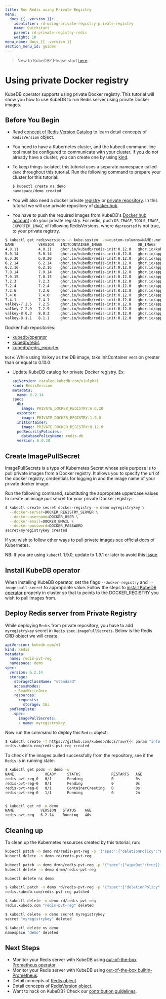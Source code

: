 ```yaml
---
title: Run Redis using Private Registry
menu:
  docs_{{ .version }}:
    identifier: rd-using-private-registry-private-registry
    name: Quickstart
    parent: rd-private-registry-redis
    weight: 10
menu_name: docs_{{ .version }}
section_menu_id: guides
---
```


> New to KubeDB? Please start [here](/docs/README.md).

# Using private Docker registry

KubeDB operator supports using private Docker registry. This tutorial will show you how to use KubeDB to run Redis server using private Docker images.

## Before You Begin

- Read [concept of Redis Version Catalog](/docs/guides/redis/concepts/catalog.md) to learn detail concepts of `RedisVersion` object.

- You need to have a Kubernetes cluster, and the kubectl command-line tool must be configured to communicate with your cluster. If you do not already have a cluster, you can create one by using [kind](https://kind.sigs.k8s.io/docs/user/quick-start/).

- To keep things isolated, this tutorial uses a separate namespace called `demo` throughout this tutorial. Run the following command to prepare your cluster for this tutorial:

  ```bash
  $ kubectl create ns demo
  namespace/demo created
  ```

- You will also need a docker private [registry](https://docs.docker.com/registry/) or [private repository](https://docs.docker.com/docker-hub/repos/#private-repositories).  In this tutorial we will use private repository of [docker hub](https://hub.docker.com/).

- You have to push the required images from KubeDB's [Docker hub account](https://hub.docker.com/r/kubedb/) into your private registry. For redis, push `DB_IMAGE`, `TOOLS_IMAGE`, `EXPORTER_IMAGE` of following RedisVersions, where `deprecated` is not true, to your private registry.

```bash
$ kubectl get redisversions -n kube-system  -o=custom-columns=NAME:.metadata.name,VERSION:.spec.version,INITCONTAINER_IMAGE:.spec.initContainer.image,DB_IMAGE:.spec.db.image,EXPORTER_IMAGE:.spec.exporter.image
NAME           VERSION   INITCONTAINER_IMAGE                DB_IMAGE                                        EXPORTER_IMAGE
4.0.11         4.0.11    ghcr.io/kubedb/redis-init:0.12.0   ghcr.io/kubedb/redis:4.0.11                     ghcr.io/kubedb/redis_exporter:1.66.0
5.0.14         5.0.14    ghcr.io/kubedb/redis-init:0.12.0   ghcr.io/appscode-images/redis:5.0.14-bullseye   ghcr.io/kubedb/redis_exporter:1.66.0
6.0.20         6.0.20    ghcr.io/kubedb/redis-init:0.12.0   ghcr.io/appscode-images/redis:6.0.20-bookworm   ghcr.io/kubedb/redis_exporter:1.66.0
6.2.14         6.2.14    ghcr.io/kubedb/redis-init:0.12.0   ghcr.io/appscode-images/redis:6.2.14-bookworm   ghcr.io/kubedb/redis_exporter:1.66.0
6.2.16         6.2.16    ghcr.io/kubedb/redis-init:0.12.0   ghcr.io/appscode-images/redis:6.2.16-bookworm   ghcr.io/kubedb/redis_exporter:1.66.0
7.0.14         7.0.14    ghcr.io/kubedb/redis-init:0.12.0   ghcr.io/appscode-images/redis:7.0.14-bookworm   ghcr.io/kubedb/redis_exporter:1.66.0
7.0.15         7.0.15    ghcr.io/kubedb/redis-init:0.12.0   ghcr.io/appscode-images/redis:7.0.15-bookworm   ghcr.io/kubedb/redis_exporter:1.66.0
7.2.3          7.2.3     ghcr.io/kubedb/redis-init:0.12.0   ghcr.io/appscode-images/redis:7.2.3-bookworm    ghcr.io/kubedb/redis_exporter:1.66.0
7.2.4          7.2.4     ghcr.io/kubedb/redis-init:0.12.0   ghcr.io/appscode-images/redis:7.2.4-bookworm    ghcr.io/kubedb/redis_exporter:1.66.0
7.2.6          7.2.6     ghcr.io/kubedb/redis-init:0.12.0   ghcr.io/appscode-images/redis:7.2.6-bookworm    ghcr.io/kubedb/redis_exporter:1.66.0
7.4.0          7.4.0     ghcr.io/kubedb/redis-init:0.12.0   ghcr.io/appscode-images/redis:7.4.0-bookworm    ghcr.io/kubedb/redis_exporter:1.66.0
7.4.1          7.4.1     ghcr.io/kubedb/redis-init:0.12.0   ghcr.io/appscode-images/redis:7.4.1-bookworm    ghcr.io/kubedb/redis_exporter:1.66.0
valkey-7.2.5   7.2.5     ghcr.io/kubedb/redis-init:0.12.0   ghcr.io/appscode-images/valkey:7.2.5            ghcr.io/kubedb/redis_exporter:1.66.0
valkey-7.2.9   7.2.9     ghcr.io/kubedb/redis-init:0.12.0   ghcr.io/appscode-images/valkey:7.2.9            ghcr.io/kubedb/redis_exporter:1.66.0
valkey-8.0.3   8.0.3     ghcr.io/kubedb/redis-init:0.12.0   ghcr.io/appscode-images/valkey:8.0.3            ghcr.io/kubedb/redis_exporter:1.66.0
valkey-8.1.1   8.1.1     ghcr.io/kubedb/redis-init:0.12.0   ghcr.io/appscode-images/valkey:8.1.1            ghcr.io/kubedb/redis_exporter:1.66.0
```

  Docker hub repositories:

  - [kubedb/operator](https://hub.docker.com/r/kubedb/operator)
  - [kubedb/redis](https://hub.docker.com/r/kubedb/redis)
  - [kubedb/redis_exporter](https://hub.docker.com/r/kubedb/redis_exporter)

`Note`: While using Valkey as the DB image, take initContainer version greater than or equal to 0.10.0

- Update KubeDB catalog for private Docker registry. Ex:

  ```yaml
  apiVersion: catalog.kubedb.com/v1alpha1
  kind: RedisVersion
  metadata:
    name: 6.2.14
  spec:
    db:
      image: PRIVATE_DOCKER_REGISTRY:6.0.20
    exporter:
      image: PRIVATE_DOCKER_REGISTRY:1.9.0
    initContainer:
      image: PRIVATE_DOCKER_REGISTRY:0.12.0
    podSecurityPolicies:
      databasePolicyName: redis-db
    version: 6.0.20
  ```

## Create ImagePullSecret

ImagePullSecrets is a type of Kubernetes Secret whose sole purpose is to pull private images from a Docker registry. It allows you to specify the url of the docker registry, credentials for logging in and the image name of your private docker image.

Run the following command, substituting the appropriate uppercase values to create an image pull secret for your private Docker registry:

```bash
$ kubectl create secret docker-registry -n demo myregistrykey \
  --docker-server=DOCKER_REGISTRY_SERVER \
  --docker-username=DOCKER_USER \
  --docker-email=DOCKER_EMAIL \
  --docker-password=DOCKER_PASSWORD
secret/myregistrykey created
```

If you wish to follow other ways to pull private images see [official docs](https://kubernetes.io/docs/concepts/containers/images/) of Kubernetes.

NB: If you are using `kubectl` 1.9.0, update to 1.9.1 or later to avoid this [issue](https://github.com/kubernetes/kubernetes/issues/57427).

## Install KubeDB operator

When installing KubeDB operator, set the flags `--docker-registry` and `--image-pull-secret` to appropriate value. Follow the steps to [install KubeDB operator](/docs/setup/README.md) properly in cluster so that to points to the DOCKER_REGISTRY you wish to pull images from.

## Deploy Redis server from Private Registry

While deploying `Redis` from private repository, you have to add `myregistrykey` secret in `Redis` `spec.imagePullSecrets`.
Below is the Redis CRD object we will create.

```yaml
apiVersion: kubedb.com/v1
kind: Redis
metadata:
  name: redis-pvt-reg
  namespace: demo
spec:
  version: 6.2.14
  storage:
    storageClassName: "standard"
    accessModes:
    - ReadWriteOnce
    resources:
      requests:
        storage: 1Gi
  podTemplate:
    spec:
      imagePullSecrets:
      - name: myregistrykey
```

Now run the command to deploy this `Redis` object:

```bash
$ kubectl create -f https://github.com/kubedb/docs/raw/{{< param "info.version" >}}/docs/examples/redis/private-registry/demo-2.yaml
redis.kubedb.com/redis-pvt-reg created
```

To check if the images pulled successfully from the repository, see if the `Redis` is in running state:

```bash
$ kubectl get pods -n demo -w
NAME              READY     STATUS              RESTARTS   AGE
redis-pvt-reg-0   0/1       Pending             0          0s
redis-pvt-reg-0   0/1       Pending             0          0s
redis-pvt-reg-0   0/1       ContainerCreating   0          0s
redis-pvt-reg-0   1/1       Running             0          2m


$ kubectl get rd -n demo
NAME            VERSION   STATUS    AGE
redis-pvt-reg   6.2.14    Running   40s
```

## Cleaning up

To clean up the Kubernetes resources created by this tutorial, run:

```bash
kubectl patch -n demo rd/redis-pvt-reg -p '{"spec":{"deletionPolicy":"WipeOut"}}' --type="merge"
kubectl delete -n demo rd/redis-pvt-reg

kubectl patch -n demo drmn/redis-pvt-reg -p '{"spec":{"wipeOut":true}}' --type="merge"
kubectl delete -n demo drmn/redis-pvt-reg

kubectl delete ns demo
```

```bash
$ kubectl patch -n demo rd/redis-pvt-reg -p '{"spec":{"deletionPolicy":"WipeOut"}}' --type="merge"
redis.kubedb.com/redis-pvt-reg patched

$ kubectl delete -n demo rd/redis-pvt-reg
redis.kubedb.com "redis-pvt-reg" deleted

$ kubectl delete -n demo secret myregistrykey
secret "myregistrykey" deleted

$ kubectl delete ns demo
namespace "demo" deleted
```

## Next Steps

- Monitor your Redis server with KubeDB using [out-of-the-box Prometheus operator](/docs/guides/redis/monitoring/using-prometheus-operator.md).
- Monitor your Redis server with KubeDB using [out-of-the-box builtin-Prometheus](/docs/guides/redis/monitoring/using-builtin-prometheus.md).
- Detail concepts of [Redis object](/docs/guides/redis/concepts/redis.md).
- Detail concepts of [RedisVersion object](/docs/guides/redis/concepts/catalog.md).
- Want to hack on KubeDB? Check our [contribution guidelines](/docs/CONTRIBUTING.md).
